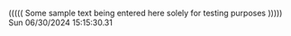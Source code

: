((((( Some sample text being entered here solely for testing purposes ))))) Sun 06/30/2024 15:15:30.31
